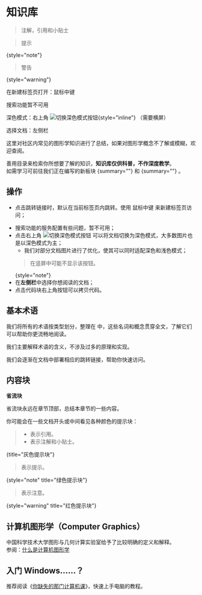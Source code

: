 # 知识库

<tldr>

> 注解，引用和小贴士

> 提示
> 
{style="note"}

> 警告
>
{style="warning"}

在新建标签页打开：<shortcut>鼠标中键</shortcut>

[//]: # (高级搜索：<shortcut>Ctrl</shortcut><shortcut>K</shortcut>)
搜索功能暂不可用

深色模式：右上角 ![切换深色模式按钮](https://resources.jetbrains.com/help/img/writerside/systemTheme_dark.svg){style="inline"} （需要横屏）

选择文档：左侧栏
</tldr>

这里对社区内常见的图形学知识进行了总结，如果对图形学概念不了解或模糊，欢迎查阅。

善用目录来检索你所想要了解的知识，**知识库仅供科普，不作深度教学**。  
如需学习可前往我们正在编写的新板块 [](shaderTutorial.md){summary=""} 和 [](resourceTutorial.md){summary=""} 。

## 操作

- 点击跳转链接时，默认在当前标签页内跳转。使用 <shortcut>鼠标中键</shortcut> 来新建标签页访问；

[//]: # (- 使用 <shortcut>Ctrl</shortcut><shortcut>K</shortcut> 进行高级搜索；)
- 搜索功能的服务配置有些问题，暂不可用；
- 点击右上角 <img src="https://resources.jetbrains.com/help/img/writerside/systemTheme_dark.svg" alt="切换深色模式按钮"/> 可以将文档切换为深色模式，大多数图片也是以深色模式为主；
  - 我们对部分文档图片进行了优化，使其可以同时适配深色和浅色模式；
  > 在竖屏中可能不显示该按钮。
  >
  {style="note"}
- 在**左侧栏**中选择你想阅读的文档；
- 点击代码块右上角按钮可以拷贝代码。

## 基本术语

我们将所有的术语按类型划分，整理在 [](terms.md) 中，这些名词和概念贯穿全文，了解它们可以帮助你更流畅地阅读。

我们主要解释术语的含义，不涉及过多的原理和实现。

我们会逐渐在文档中部署相应的跳转链接，帮助你快速访问。

## 内容块

<tldr>

**省流块**

省流块永远在章节顶部，总结本章节的一些内容。
</tldr>

你可能会在一些文档开头或中间看见各种颜色的提示块：

> - 表示引用。
> - 表示注解和小贴士。
>
{title="灰色提示块"}

> 表示提示。
> 
{style="note" title="绿色提示块"}

> 表示注意。
>
{style="warning" title="红色提示块"}

## 计算机图形学（Computer Graphics）

中国科学技术大学图形与几何计算实验室给予了比较明确的定义和解释。  
参阅：[什么是计算机图形学](http://staff.ustc.edu.cn/~lgliu/Resources/CG/What_is_CG.htm)

## 入门 Windows……？

推荐阅读《[你缺失的那门计算机课](https://www.criwits.top/missing/)》，快速上手电脑的教程。

